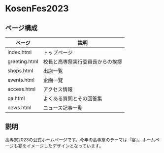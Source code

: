 # KosenFes2023

## ページ構成

| ページ | 説明 |
| -- | -- |
| index.html | トップページ |
| greeting.html | 校長と高専祭実行委員長からの挨拶 |
| shops.html | 出店一覧 |
| events.html | 企画一覧 |
| access.html | アクセス情報 |
| qa.html | よくある質問とその回答集 |
| news.html | ニュース記事一覧 |

## 説明

高専祭2023の公式ホームページです。今年の高専祭のテーマは「宴」。ホームページも宴をイメージしたデザインとなっています。
